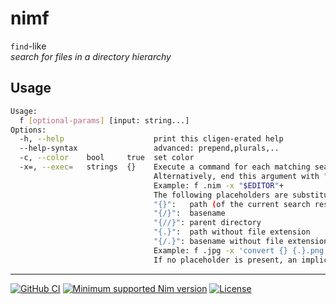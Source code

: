 # nimf

`find`-like  
_search for files in a directory hierarchy_

Usage
---
```sh
Usage:
  f [optional-params] [input: string...]
Options:
  -h, --help                    print this cligen-erated help
  --help-syntax                 advanced: prepend,plurals,..
  -c, --color    bool     true  set color
  -x=, --exec=   strings  {}    Execute a command for each matching search result in parallel.
                                Alternatively, end this argument with "+" to execute the command once with all results as arguments.
                                Example: f .nim -x "$EDITOR"+
                                The following placeholders are substituted before the command is executed:
                                "{}":   path (of the current search result)
                                "{/}":  basename
                                "{//}": parent directory
                                "{.}":  path without file extension
                                "{/.}": basename without file extension
                                Example: f .jpg -x 'convert {} {.}.png'
                                If no placeholder is present, an implicit "{}" at the end is assumed.
```

---
[![GitHub CI](../../actions/workflows/build.yml/badge.svg?branch=master)](../../actions/workflows/build.yml)
[![Minimum supported Nim version](https://img.shields.io/badge/Nim-1.9.3+-informational?logo=Nim&labelColor=232733&color=F3D400)](https://nim-lang.org)
[![License](https://img.shields.io/github/license/Gruruya/nimf?logo=GNU&logoColor=000000&labelColor=FFFFFF&color=663366)](LICENSE.md)
